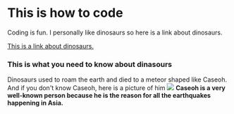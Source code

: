 # This is how to code
<!Doctype html>

<p> Coding is fun. I personally like dinosaurs so here is a link about dinosaurs.</p>
<a href="https://www.youtube.com/watch?v=9ro-Qyatyhk">This is a link about dinosaurs.</a>

<h3> This is what you need to know about dinasours</h3>

<p2> Dinosaurs used to roam the earth and died to a meteor shaped like Caseoh. And if you don't know Caseoh, here is a picture of him</p2>
<img src="https://pbs.twimg.com/profile_images/1709324213708873728/csXP2PM2_400x400.jpg">
<b>Caseoh is a very well-known person because he is the reason for all the earthquakes happening in Asia.</b>
</html>
